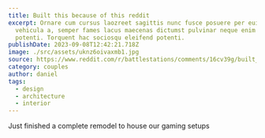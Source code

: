 ```yaml
---
title: Built this because of this reddit
excerpt: Ornare cum cursus laozreet sagittis nunc fusce posuere per euismod dis
  vehicula a, semper fames lacus maecenas dictumst pulvinar neque enim non
  potenti. Torquent hac sociosqu eleifend potenti.
publishDate: 2023-09-08T12:42:21.718Z
image: ./src/assets/uknz6oivaxmb1.jpg
source: https://www.reddit.com/r/battlestations/comments/16cv39g/built_this_because_of_this_reddit/
category: couples
author: daniel
tags:
  - design
  - architecture
  - interior
---
```

Just finished a complete remodel to house our gaming setups